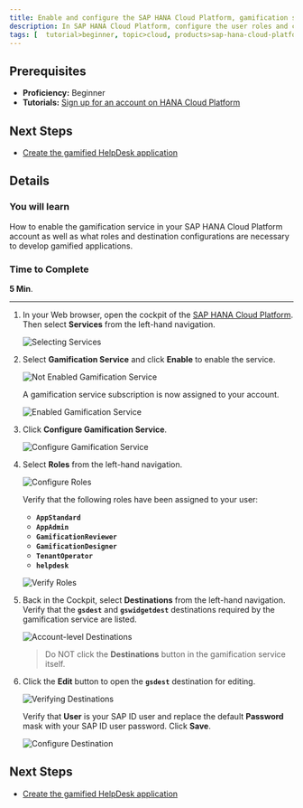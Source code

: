 ```yaml
---
title: Enable and configure the SAP HANA Cloud Platform, gamification service
description: In SAP HANA Cloud Platform, configure the user roles and connectivity destinations necessary to use the gamification service.
tags: [  tutorial>beginner, topic>cloud, products>sap-hana-cloud-platform ]
---
```

## Prerequisites  
 - **Proficiency:** Beginner
 - **Tutorials:** [Sign up for an account on HANA Cloud Platform](http://go.sap.com/developer/tutorials/hcp-create-trial-account.html)

## Next Steps
 - [Create the gamified HelpDesk application](http://go.sap.com/developer/tutorials/hcp-gamification-sample-application.html)

## Details
### You will learn  
How to enable the gamification service in your SAP HANA Cloud Platform account as well as what roles and destination configurations are necessary to develop gamified applications.

### Time to Complete
**5 Min**.

---

1. In your Web browser, open the cockpit of the [SAP HANA Cloud Platform](https://account.hanatrial.ondemand.com/cockpit). Then select **Services** from the left-hand navigation.

    ![Selecting Services](1.png)

2. Select **Gamification Service** and click **Enable** to enable the service.

    ![Not Enabled Gamification Service](3.png)

    A gamification service subscription is now assigned to your account.

    ![Enabled Gamification Service](2.png)
3. Click **Configure Gamification Service**.

    ![Configure Gamification Service](4.png)

4. Select **Roles** from the left-hand navigation.

    ![Configure Roles](5.png)

    Verify that the following roles have been assigned to your user:
    - **`AppStandard`**
    - **`AppAdmin`**
    - **`GamificationReviewer`**
    - **`GamificationDesigner`**
    - **`TenantOperator`**
    - **`helpdesk`**

    ![Verify Roles](6.png)
5. Back in the Cockpit, select **Destinations** from the left-hand navigation. Verify that the **`gsdest`** and **`gswidgetdest`** destinations required by the gamification service are listed.

    ![Account-level Destinations](7.png)

    > Do NOT click the **Destinations** button in the gamification service itself.

6. Click the **Edit** button to open the **`gsdest`** destination for editing.

    ![Verifying Destinations](8.png)

    Verify that **User** is your SAP ID user and replace the default **Password** mask with your SAP ID user password. Click **Save**.

    ![Configure Destination](9.png)

## Next Steps

- [Create the gamified HelpDesk application](http://go.sap.com/developer/tutorials/hcp-gamification-sample-application.html)
